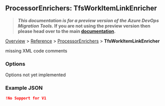 ## ProcessorEnrichers: TfsWorkItemLinkEnricher

>**_This documentation is for a preview version of the Azure DevOps Migration Tools._ If you are not using the preview version then please head over to the main [documentation](https://nkdagility.github.io/azure-devops-migration-tools).**

[Overview](.././index.md) > [Reference](../index.md) > [ProcessorEnrichers](./index.md) > **TfsWorkItemLinkEnricher**

missing XML code comments

### Options

Options not yet implemented

### Example JSON

```JSON
!No Support for V1
```